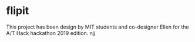 # flipit
This project has been design by MIT students and co-designer Ellen for the A/T Hack hackathon 2019 edition.
njj
